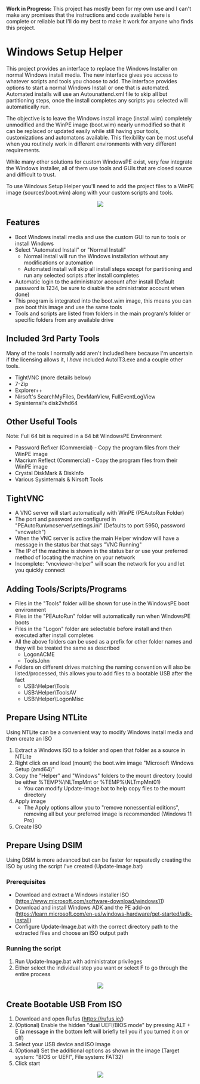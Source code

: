 **Work in Progress:** This project has mostly been for my own use and I can't make any promises that the instructions and code available here is complete or reliable but I'll do my best to make it work for anyone who finds this project.

# Windows Setup Helper

This project provides an interface to replace the Windows Installer on normal Windows install media. The new interface gives you access to whatever scripts and tools you choose to add. The interface provides options to start a normal Windows Install or one that is automated. Automated installs will use an Autounattend.xml file to skip all but partitioning steps, once the install completes any scripts you selected will automatically run.

The objective is to leave the Windows install image (install.wim) completely unmodified and the WinPE image (boot.wim) nearly unmodified so that it can be replaced or updated easily while still having your tools, customizations and automatons available. This flexibility can be most useful when you routinely work in different environments with very different requirements.

While many other solutions for custom WindowsPE exist, very few integrate the Windows installer, all of them use tools and GUIs that are closed source and difficult to trust.

To use Windows Setup Helper you'll need to add the project files to a WinPE image (sources\boot.wim) along with your custom scripts and tools.

<p align="center">
  <img src="https://raw.githubusercontent.com/jmclaren7/windows-setup-helper/master/Extra/Screenshot1.png?raw=true">
</p>

## Features

- Boot Windows install media and use the custom GUI to run to tools or install Windows
- Select "Automated Install" or "Normal Install"
  - Normal install will run the Windows installation without any modifications or automation
  - Automated install will skip all install steps except for partitioning and run any selected scripts after install completes
- Automatic login to the administrator account after install (Default password is 1234, be sure to disable the administrator account when done)
- This program is integrated into the boot.wim image, this means you can pxe boot this image and use the same tools
- Tools and scripts are listed from folders in the main program's folder or specific folders from any available drive

## Included 3rd Party Tools

Many of the tools I normally add aren't included here because I'm uncertain if the licensing allows it, I _have_ included AutoIT3.exe and a couple other tools.

- TightVNC (more details below)
- 7-Zip
- Explorer++
- Nirsoft's SearchMyFiles, DevManView, FullEventLogView
- Sysinternal's disk2vhd64

## Other Useful Tools

Note: Full 64 bit is required in a 64 bit WindowsPE Environment

- Password Refixer (Commercial) - Copy the program files from their WinPE image
- Macrium Reflect (Commercial) - Copy the program files from their WinPE image
- Crystal DiskMark & DiskInfo
- Various Sysinternals & Nirsoft Tools

## TightVNC

- A VNC server will start automatically with WinPE (PEAutoRun Folder)
- The port and password are configured in "PEAutoRun\vncserver\settings.ini" (Defaults to port 5950, password "vncwatch")
- When the VNC server is active the main Helper window will have a message in the status bar that says "VNC Running"
- The IP of the machine is shown in the status bar or use your preferred method of locating the machine on your network
- Incomplete: "vncviewer-helper" will scan the network for you and let you quickly connect

## Adding Tools/Scripts/Programs

- Files in the "Tools" folder will be shown for use in the WindowsPE boot environment
- Files in the "PEAutoRun" folder will automatically run when WindowsPE boots
- Files in the "Logon" folder are selectable before install and then executed after install completes
- All the above folders can be used as a prefix for other folder names and they will be treated the same as described
  - LogonACME
  - ToolsJohn
- Folders on different drives matching the naming convention will also be listed/processed, this allows you to add files to a bootable USB after the fact
  - USB:\Helper\Tools
  - USB:\Helper\ToolsAV
  - USB:\Helper\LogonMisc

## Prepare Using NTLite

Using NTLite can be a convenient way to modify Windows install media and then create an ISO

1. Extract a Windows ISO to a folder and open that folder as a source in NTLite
2. Right click on and load (mount) the boot.wim image "Microsoft Windows Setup (amd64)"
3. Copy the "Helper" and "Windows" folders to the mount directory (could be either %TEMP%\NLTmpMnt or %TEMP%\NLTmpMnt01)
   - You can modify Update-Image.bat to help copy files to the mount directory
4. Apply image
   - The Apply options allow you to "remove nonessential editions", removing all but your preferred image is recommended (Windows 11 Pro)
5. Create ISO

## Prepare Using DSIM

Using DSIM is more advanced but can be faster for repeatedly creating the ISO by using the script I've created (Update-Image.bat)

### Prerequisites

- Download and extract a Windows installer ISO (https://www.microsoft.com/software-download/windows11)
- Download and install Windows ADK and the PE add-on (https://learn.microsoft.com/en-us/windows-hardware/get-started/adk-install)
- Configure Update-Image.bat with the correct directory path to the extracted files and choose an ISO output path

### Running the script

1. Run Update-Image.bat with administrator privileges
2. Either select the individual step you want or select F to go through the entire process

<p align="center">
  <img src="https://raw.githubusercontent.com/jmclaren7/windows-setup-helper/master/Extra/update-image1.png?raw=true">
</p>

## Create Bootable USB From ISO

1. Download and open Rufus (https://rufus.ie/)
2. (Optional) Enable the hidden "dual UEFI/BIOS mode" by pressing ALT + E (a message in the bottom left will briefly tell you if you turned it on or off)
3. Select your USB device and ISO image
4. (Optional) Set the additional options as shown in the image (Target system: "BIOS or UEFI", File system: FAT32)
5. Click start

<p align="center">
  <img src="https://raw.githubusercontent.com/jmclaren7/windows-setup-helper/master/Extra/Rufus1.png?raw=true">
</p>
